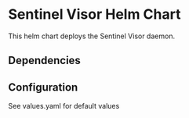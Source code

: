 # Sentinel Visor Helm Chart

This helm chart deploys the Sentinel Visor daemon.

## Dependencies

## Configuration

See values.yaml for default values

